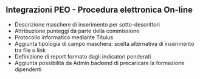 Integrazioni PEO - Procedura elettronica On-line
-----------------------------------

- Descrizione maschere di inserimento per sotto-descrittori
- Attribuzione punteggi da parte della commissione
- Protocollo informatico mediante Titulus
- Aggiunta tipologia di campo maschera: scelta alternativa di inserimento tra file o link
- Definizione di report formato dagli indicatori ponderati
- Aggiunta possibilità da Admin backend di precaricare la formazione dipendenti

